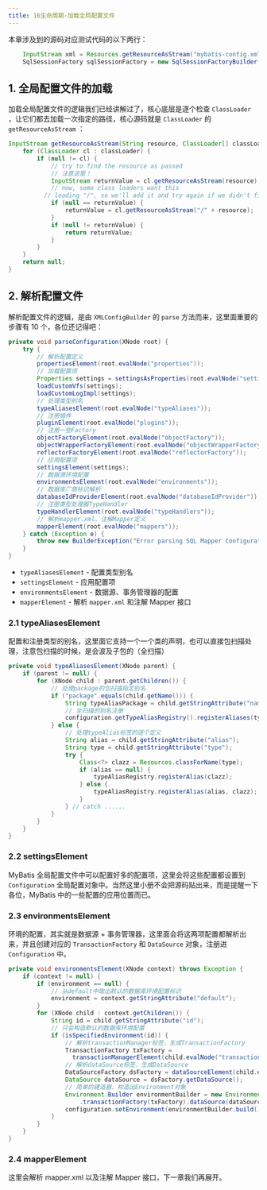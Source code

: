 ```yaml
---
title: 16生命周期-加载全局配置文件
---
```


本章涉及到的源码对应测试代码的以下两行：

```java
    InputStream xml = Resources.getResourceAsStream("mybatis-config.xml");
    SqlSessionFactory sqlSessionFactory = new SqlSessionFactoryBuilder().build(xml);
```

## 1. 全局配置文件的加载

加载全局配置文件的逻辑我们已经讲解过了，核心底层是逐个检查 `ClassLoader` ，让它们都去加载一次指定的路径，核心源码就是 `ClassLoader` 的 `getResourceAsStream` ：

```java
InputStream getResourceAsStream(String resource, ClassLoader[] classLoader) {
    for (ClassLoader cl : classLoader) {
        if (null != cl) {
            // try to find the resource as passed
            // 注意这里！
            InputStream returnValue = cl.getResourceAsStream(resource);
            // now, some class loaders want this 
          // leading "/", so we'll add it and try again if we didn't find the resource
            if (null == returnValue) {
                returnValue = cl.getResourceAsStream("/" + resource);
            }
            if (null != returnValue) {
                return returnValue;
            }
        }
    }
    return null;
}
```

## 2. 解析配置文件

解析配置文件的逻辑，是由 `XMLConfigBuilder` 的 `parse` 方法而来，这里面重要的步骤有 10 个，各位还记得吧：

```java
private void parseConfiguration(XNode root) {
    try {
        // 解析配置定义
        propertiesElement(root.evalNode("properties"));
        // 加载配置项
        Properties settings = settingsAsProperties(root.evalNode("settings"));
        loadCustomVfs(settings);
        loadCustomLogImpl(settings);
        // 处理类型别名
        typeAliasesElement(root.evalNode("typeAliases"));
        // 注册插件
        pluginElement(root.evalNode("plugins"));
        // 注册一些Factory
        objectFactoryElement(root.evalNode("objectFactory"));
        objectWrapperFactoryElement(root.evalNode("objectWrapperFactory"));
        reflectorFactoryElement(root.evalNode("reflectorFactory"));
        // 应用配置项
        settingsElement(settings);
        // 数据源环境配置
        environmentsElement(root.evalNode("environments"));
        // 数据库厂商标识解析
        databaseIdProviderElement(root.evalNode("databaseIdProvider"));
        // 注册类型处理器TypeHandler
        typeHandlerElement(root.evalNode("typeHandlers"));
        // 解析mapper.xml、注解Mapper定义
        mapperElement(root.evalNode("mappers"));
    } catch (Exception e) {
        throw new BuilderException("Error parsing SQL Mapper Configuration. Cause: " + e, e);
    }
}
```

- `typeAliasesElement` - 配置类型别名
- `settingsElement` - 应用配置项
- `environmentsElement` - 数据源、事务管理器的配置
- `mapperElement` - 解析 `mapper.xml` 和注解 Mapper 接口

### 2.1 typeAliasesElement

配置和注册类型的别名，这里面它支持一个一个类的声明，也可以直接包扫描处理，注意包扫描的时候，是会波及子包的（全扫描）

```java
private void typeAliasesElement(XNode parent) {
    if (parent != null) {
        for (XNode child : parent.getChildren()) {
            // 处理package的包扫描指定别名
            if ("package".equals(child.getName())) {
                String typeAliasPackage = child.getStringAttribute("name");
                // 全扫描的别名注册
                configuration.getTypeAliasRegistry().registerAliases(typeAliasPackage);
            } else {
                // 处理typeAlias标签的逐个定义
                String alias = child.getStringAttribute("alias");
                String type = child.getStringAttribute("type");
                try {
                    Class<?> clazz = Resources.classForName(type);
                    if (alias == null) {
                        typeAliasRegistry.registerAlias(clazz);
                    } else {
                        typeAliasRegistry.registerAlias(alias, clazz);
                    }
                } // catch ......
            }
        }
    }
}
```

### 2.2 settingsElement

MyBatis 全局配置文件中可以配置好多的配置项，这里会将这些配置都设置到 `Configuration` 全局配置对象中。当然这里小册不会把源码贴出来，而是提醒一下各位，MyBatis 中的一些配置的应用位置而已。

### 2.3 environmentsElement

环境的配置，其实就是数据源 + 事务管理器，这里面会将这两项配置都解析出来，并且创建对应的 `TransactionFactory` 和 `DataSource` 对象，注册进 `Configuration` 中。

```java
private void environmentsElement(XNode context) throws Exception {
    if (context != null) {
        if (environment == null) {
            // 从default中取出默认的数据库环境配置标识
            environment = context.getStringAttribute("default");
        }
        for (XNode child : context.getChildren()) {
            String id = child.getStringAttribute("id");
            // 只会构造默认的数据库环境配置
            if (isSpecifiedEnvironment(id)) {
                // 解析transactionManager标签，生成TransactionFactory
                TransactionFactory txFactory = 
                  transactionManagerElement(child.evalNode("transactionManager"));
                // 解析dataSource标签，生成DataSource
                DataSourceFactory dsFactory = dataSourceElement(child.evalNode("dataSource"));
                DataSource dataSource = dsFactory.getDataSource();
                // 简单的建造器，构造出Environment对象
                Environment.Builder environmentBuilder = new Environment.Builder(id)
                    .transactionFactory(txFactory).dataSource(dataSource);
                configuration.setEnvironment(environmentBuilder.build());
            }
        }
    }
}
```

### 2.4 mapperElement

这里会解析 mapper.xml 以及注解 Mapper 接口，下一章我们再展开。